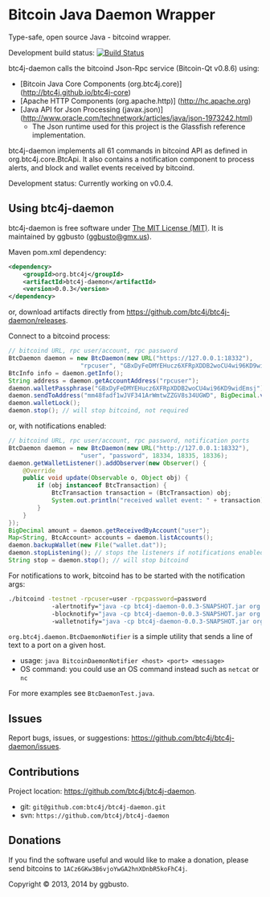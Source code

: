 Bitcoin Java Daemon Wrapper
===========================
Type-safe, open source Java - bitcoind wrapper.

Development build status: [![Build Status](https://travis-ci.org/btc4j/btc4j-daemon.png?branch=master)](https://travis-ci.org/btc4j/btc4j-daemon)

btc4j-daemon calls the bitcoind Json-Rpc service (Bitcoin-Qt v0.8.6) using:
* [Bitcoin Java Core Components (org.btc4j.core)] (http://btc4j.github.io/btc4j-core)
* [Apache HTTP Components (org.apache.http)] (http://hc.apache.org)
* [Java API for Json Processing (javax.json)] (http://www.oracle.com/technetwork/articles/java/json-1973242.html)
  * The Json runtime used for this project is the Glassfish reference implementation.

btc4j-daemon implements all 61 commands in bitcoind API as defined in org.btc4j.core.BtcApi. It also contains a notification component to process alerts, and block and wallet events received by bitcoind.

Development status: Currently working on v0.0.4.

Using btc4j-daemon
------------------
btc4j-daemon is free software under [The MIT License (MIT)](http://opensource.org/licenses/MIT/ "The MIT License (MIT)"). It is maintained by ggbusto (ggbusto@gmx.us).

Maven pom.xml dependency:
```xml
<dependency>
	<groupId>org.btc4j</groupId>
	<artifactId>btc4j-daemon</artifactId>
	<version>0.0.3</version>
</dependency>
```
or, download artifacts directly from https://github.com/btc4j/btc4j-daemon/releases.

Connect to a bitcoind process:
```java
// bitcoind URL, rpc user/account, rpc password
BtcDaemon daemon = new BtcDaemon(new URL("https://127.0.0.1:18332"),
					"rpcuser", "GBxDyFeDMYEHucz6XFRpXDDB2woCU4wi96KD9widEmsj");
BtcInfo info = daemon.getInfo();
String address = daemon.getAccountAddress("rpcuser");
daemon.walletPassphrase("GBxDyFeDMYEHucz6XFRpXDDB2woCU4wi96KD9widEmsj");
daemon.sendToAddress("mm48fadf1wJVF341ArWmtwZZGV8s34UGWD", BigDecimal.valueOf(0.72)); 
daemon.walletLock();
daemon.stop(); // will stop bitcoind, not required
```
or, with notifications enabled:
```java
// bitcoind URL, rpc user/account, rpc password, notification ports 
BtcDaemon daemon = new BtcDaemon(new URL("http://127.0.0.1:18332"),
					"user", "password", 18334, 18335, 18336);
daemon.getWalletListener().addObserver(new Observer() {
	@Override
	public void update(Observable o, Object obj) {
		if (obj instanceof BtcTransaction) {
			BtcTransaction transaction = (BtcTransaction) obj;
			System.out.println("received wallet event: " + transaction);
		}
	}
});
BigDecimal amount = daemon.getReceivedByAccount("user");
Map<String, BtcAccount> accounts = daemon.listAccounts();
daemon.backupWallet(new File("wallet.dat"));
daemon.stopListening(); // stops the listeners if notifications enabled
String stop = daemon.stop(); // will stop bitcoind
```
For notifications to work, bitcoind has to be started with the notification args:
```bash
./bitcoind -testnet -rpcuser=user -rpcpassword=password
			-alertnotify="java -cp btc4j-daemon-0.0.3-SNAPSHOT.jar org.btc4j.daemon.BtcDaemonNotifier 127.0.0.1 18334 %s"
			-blocknotify="java -cp btc4j-daemon-0.0.3-SNAPSHOT.jar org.btc4j.daemon.BtcDaemonNotifier 127.0.0.1 18335 %s"
			-walletnotify="java -cp btc4j-daemon-0.0.3-SNAPSHOT.jar org.btc4j.daemon.BtcDaemonNotifier 127.0.0.1 18336 %s"
```
`org.btc4j.daemon.BtcDaemonNotifier` is a simple utility that sends a line of text to a port on a given host.
* usage: `java BitcoinDaemonNotifier <host> <port> <message>`
* OS command: you could use an OS command instead such as `netcat` or `nc`

For more examples see `BtcDaemonTest.java`.

Issues
------
Report bugs, issues, or suggestions: https://github.com/btc4j/btc4j-daemon/issues.

Contributions
-------------
Project location: https://github.com/btc4j/btc4j-daemon.
* git: `git@github.com:btc4j/btc4j-daemon.git`
* svn: `https://github.com/btc4j/btc4j-daemon`

Donations
---------
If you find the software useful and would like to make a donation, please send bitcoins to `1ACz6GKw3B6vjoYwGA2hnXDnbR5koFhC4j`.

Copyright &copy; 2013, 2014 by ggbusto.